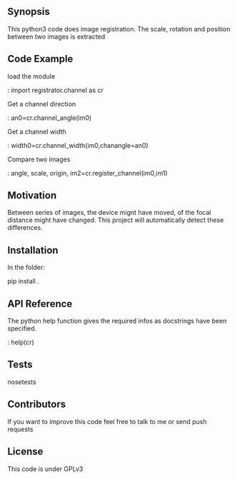 ## Synopsis

This python3 code does image registration. The scale, rotation and position between two images is extracted 

## Code Example
load the module

: import registrator.channel as cr

Get a channel direction

: an0=cr.channel_angle(im0)

Get a channel width

: width0=cr.channel_width(im0,chanangle=an0)

Compare two images

: angle, scale, origin, im2=cr.register_channel(im0,im1)

## Motivation

Between series of images, the device mignt have moved, of the focal distance might have changed. 
This project will automatically detect these differences.

## Installation

In the folder:

pip install .

## API Reference

The python help function gives the required infos as docstrings have been specified.

: help(cr)


## Tests

nosetests

## Contributors

If you want to improve this code feel free to talk to me or send push requests

## License

This code is under GPLv3
